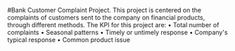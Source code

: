 #Bank Customer Complaint Project.
This project is centered on the complaints of customers sent to the company on financial products, through different methods.
The KPI for this project are:
• Total number of complaints
• Seasonal patterns
• Timely or untimely response
• Company's typical response
• Common product issue

